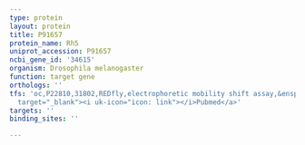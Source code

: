 ```yaml
---
type: protein
layout: protein
title: P91657
protein_name: Rh5
uniprot_accession: P91657
ncbi_gene_id: '34615'
organism: Drosophila melanogaster
function: target gene
orthologs: ''
tfs: 'oc,P22810,31802,REDfly,electrophoretic mobility shift assay,&ensp;<a href="https://www.ncbi.nlm.nih.gov/pubmed/?term=12967559%5Buid%5D+OR+20965965%5Buid%5D"
  target="_blank"><i uk-icon="icon: link"></i>Pubmed</a>'
targets: ''
binding_sites: ''

---
```

